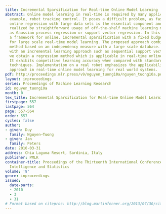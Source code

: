 ```yaml
---
title: Incremental Sparsification for Real-time Online Model Learning
abstract: Online model learning in real-time is required by many applications, for
  example, robot tracking control. It poses a difficult problem, as fast and incremental
  online regression with large data sets is the essential component and cannot be
  realized by straightforward usage of off-the-shelf machine learning methods such
  as Gaussian process regression or support vector regression. In this paper, we propose
  a framework for online, incremental sparsification with a fixed budget designed
  for large scale real-time model learning. The proposed approach combines a sparsification
  method based on an independency measure with a large scale database. In combination
  with an incremental learning approach such as sequential support vector regression,
  we obtain a regression method which is applicable in real-time online learning.
  It exhibits competitive learning accuracy when compared with standard regression
  techniques. Implementation on a real robot emphasizes the applicability of the proposed
  approach in real-time online model learning for real world systems.
pdf: http://proceedings.mlr.press/v9/nguyen_tuong10a/nguyen_tuong10a.pdf
layout: inproceedings
series: Proceedings of Machine Learning Research
id: nguyen_tuong10a
month: 0
tex_title: Incremental Sparsification for Real-time Online Model Learning
firstpage: 557
lastpage: 564
page: 557-564
order: 557
cycles: false
author:
- given: Duy
  family: Nguyen–Tuong
- given: Jan
  family: Peters
date: 2010-03-31
address: Chia Laguna Resort, Sardinia, Italy
publisher: PMLR
container-title: Proceedings of the Thirteenth International Conference on Artificial
  Intelligence and Statistics
volume: '9'
genre: inproceedings
issued:
  date-parts:
  - 2010
  - 3
  - 31
# Format based on citeproc: http://blog.martinfenner.org/2013/07/30/citeproc-yaml-for-bibliographies/
---
```

